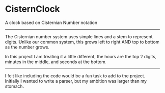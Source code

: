 # CisternClock
 A clock based on Cisternian Number notation

---

The Cisternian number system uses simple lines and a stem to represent digits. Unlike our common system, this grows left to right AND top to bottom as the number grows.

In this project I am treating it a little different, the hours are the top 2 digits, minutes in the middle, and seconds at the bottom.


---

I felt like including the code would be a fun task to add to the project. Initially I wanted to write a parser, but my ambition was larger than my stomach.
